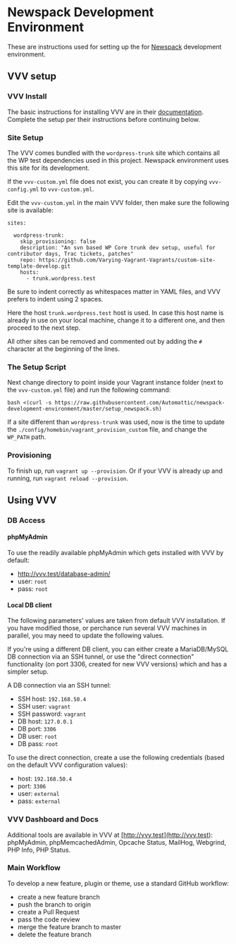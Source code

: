 # Newspack Development Environment

These are instructions used for setting up the for [Newspack](https://newspack.blog/) development environment.

## VVV setup

### VVV Install

The basic instructions for installing VVV are in their [documentation](https://varyingvagrantvagrants.org/docs/en-US/installation/software-requirements/). Complete the setup per their instructions before continuing below.

### Site Setup

The VVV comes bundled with the `wordpress-trunk` site which contains all the WP test dependencies used in this project. Newspack environment uses this site for its development.

If the `vvv-custom.yml` file does not exist, you can create it by copying `vvv-config.yml` to `vvv-custom.yml`.

Edit the `vvv-custom.yml` in the main VVV folder, then make sure the following site is available:
```
sites:

  wordpress-trunk:
    skip_provisioning: false
    description: "An svn based WP Core trunk dev setup, useful for contributor days, Trac tickets, patches"
    repo: https://github.com/Varying-Vagrant-Vagrants/custom-site-template-develop.git
    hosts:
      - trunk.wordpress.test
```

Be sure to indent correctly as whitespaces matter in YAML files, and VVV prefers to indent using 2 spaces.

Here the host `trunk.wordpress.test` host is used. In case this host name is already in use on your local machine, change it to a different one, and then proceed to the next step.

All other sites can be removed and commented out by adding the `#` character at the beginning of the lines.  

### The Setup Script

Next change directory to point inside your Vagrant instance folder (next to the `vvv-custom.yml` file) and run the following command:
```
bash <(curl -s https://raw.githubusercontent.com/Automattic/newspack-development-environment/master/setup_newspack.sh)
```

If a site different than `wordpress-trunk` was used, now is the time to update the `./config/homebin/vagrant_provision_custom` file, and change the `WP_PATH` path. 

### Provisioning

To finish up, run `vagrant up --provision`.
Or if your VVV is already up and running, run `vagrant reload --provision`.

## Using VVV

### DB Access

#### phpMyAdmin
To use the readily available phpMyAdmin which gets installed with VVV by default:
* http://vvv.test/database-admin/
* user: `root`
* pass: `root`

#### Local DB client

The following parameters' values are taken from default VVV installation. If you have modified those, or perchance run several VVV machines in parallel, you may need to update the following values.

If you're using a different DB client, you can either create a MariaDB/MySQL DB connection via an SSH tunnel, or use the "direct connection" functionality (on port 3306, created for new VVV versions) which and has a simpler setup.

A DB connection via an SSH tunnel:
* SSH host: `192.168.50.4`
* SSH user: `vagrant`
* SSH password: `vagrant` 
* DB host: `127.0.0.1`
* DB port: `3306`
* DB user: `root`
* DB pass: `root`

To use the direct connection, create a use the following credentials (based on the default VVV configuration values):
* host: `192.168.50.4`
* port: `3306`
* user: `external`
* pass: `external`

### VVV Dashboard and Docs

Additional tools are available in VVV at [http://vvv.test](http://vvv.test): phpMyAdmin, phpMemcachedAdmin, Opcache Status, MailHog, Webgrind, PHP Info, PHP Status.

### Main Workflow

To develop a new feature, plugin or theme, use a standard GitHub workflow:
* create a new feature branch
* push the branch to origin
* create a Pull Request
* pass the code review
* merge the feature branch to master
* delete the feature branch
